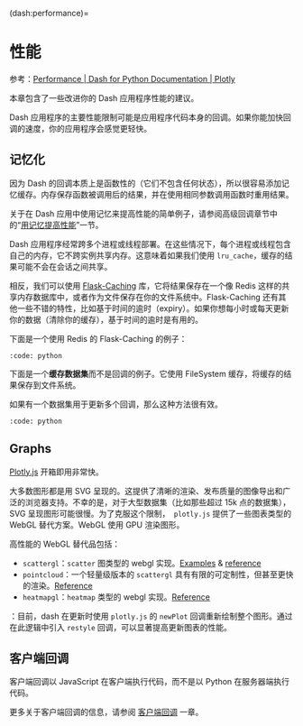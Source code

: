 (dash:performance)=
# 性能

参考：[Performance | Dash for Python Documentation | Plotly](https://dash.plotly.com/performance)

本章包含了一些改进你的 Dash 应用程序性能的建议。

Dash 应用程序的主要性能限制可能是应用程序代码本身的回调。如果你能加快回调的速度，你的应用程序会感觉更轻快。

## 记忆化

因为 Dash 的回调本质上是函数性的（它们不包含任何状态），所以很容易添加记忆缓存。内存保存函数被调用后的结果，并在使用相同参数调用函数时重用结果。

关于在 Dash 应用中使用记忆来提高性能的简单例子，请参阅高级回调章节中的“[用记忆提高性能](dash:advanced-callbacks/memoization)”一节。

Dash 应用程序经常跨多个进程或线程部署。在这些情况下，每个进程或线程包含自己的内存，它不跨实例共享内存。这意味着如果我们使用 `lru_cache`，缓存的结果可能不会在会话之间共享。

相反，我们可以使用 [Flask-Caching](https://pythonhosted.org/Flask-Caching/) 库，它将结果保存在一个像 Redis 这样的共享内存数据库中，或者作为文件保存在你的文件系统中。Flask-Caching 还有其他一些不错的特性，比如基于时间的逾时（expiry）。如果你想每小时或每天更新你的数据（清除你的缓存），基于时间的逾时是有用的。

下面是一个使用 Redis 的 Flask-Caching 的例子：

```{include} ../../tests/dash-examples/flask_caching.py
:code: python
```

下面是一个**缓存数据集**而不是回调的例子。它使用 FileSystem 缓存，将缓存的结果保存到文件系统。

如果有一个数据集用于更新多个回调，那么这种方法很有效。

```{include} ../../tests/dash-examples/caching_dataset.py
:code: python
```

## Graphs

[Plotly.js](https://github.com/plotly/plotly.js) 开箱即用非常快。

大多数图形都是用 SVG 呈现的。这提供了清晰的渲染、发布质量的图像导出和广泛的浏览器支持。不幸的是，对于大型数据集（比如那些超过 15k 点的数据集），SVG 呈现图形可能很慢。为了克服这个限制，` plotly.js` 提供了一些图表类型的 WebGL 替代方案。WebGL 使用 GPU 渲染图形。

高性能的 WebGL 替代品包括：

- `scattergl`：`scatter` 图类型的 webgl 实现。[Examples](https://plotly.com/python/webgl-vs-svg/) & [reference](https://plotly.com/python/reference/#scattergl)
- `pointcloud`：一个轻量级版本的 `scattergl` 具有有限的可定制性，但甚至更快的渲染。[Reference](https://plotly.com/python/reference/#pointcloud)
- `heatmapgl`：`heatmap` 类型的 webgl 实现。[Reference](https://plotly.com/python/reference/#heatmapgl)

：目前，dash 在更新时使用 `plotly.js` 的 `newPlot` 回调重新绘制整个图形。通过在此逻辑中引入 `restyle` 回调，可以显著提高更新图表的性能。

## 客户端回调

客户端回调以 JavaScript 在客户端执行代码，而不是以 Python 在服务器端执行代码。

更多关于客户端回调的信息，请参阅 [客户端回调](dash:clientside-callbacks) 一章。